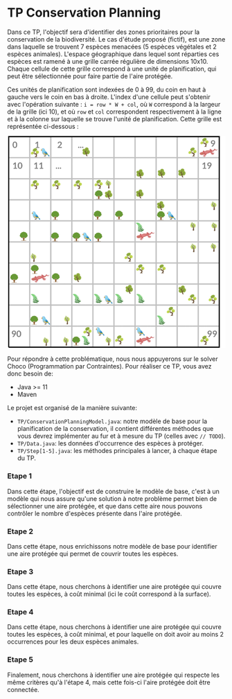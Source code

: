 # TP Conservation Planning

Dans ce TP, l'objectif sera d'identifier des zones prioritaires pour la conservation de la biodiversité.
Le cas d'étude proposé (fictif), est une zone dans laquelle se trouvent 7 espèces menacées (5 espèces végétales et 2 espèces animales).
L'espace géographique dans lequel sont réparties ces espèces est ramené à une grille carrée régulière de dimensions
10x10. Chaque cellule de cette grille correspond à une unité de planification, qui peut être sélectionnée pour
faire partie de l'aire protégée.

Ces unités de planification sont indexées de 0 à 99, du coin en haut à gauche vers le coin en bas à droite.
L'index d'une cellule peut s'obtenir avec l'opération suivante : `i = row * W + col`, où `W` correspond à la largeur de
la grille (ici 10), et où `row` et `col` correspondent respectivement à la ligne et à la colonne sur laquelle se trouve
l'unité de planification. Cette grille est représentée ci-dessous :

![grille](grille.png)

Pour répondre à cette problématique, nous nous appuyerons sur le solver Choco (Programmation
par Contraintes). Pour réaliser ce TP, vous avez donc besoin de:

- Java >= 11
- Maven

Le projet est organisé de la manière suivante:

- `TP/ConservationPlanningModel.java`: notre modèle de base pour la planification de la conservation,
il contient différentes méthodes que vous devrez implémenter au fur et à mesure du TP (celles avec `// TODO`).
- `TP/Data.java`: les données d'occurrence des espèces à protéger.
- `TP/Step[1-5].java`: les méthodes principales à lancer, à chaque étape du TP.

### Etape 1

Dans cette étape, l'objectif est de construire le modèle de base, c'est à un modèle qui nous assure qu'une
solution à notre problème permet bien de sélectionner une aire protégée, et que dans cette aire nous pouvons
contrôler le nombre d'espèces présente dans l'aire protégée.

### Etape 2

Dans cette étape, nous enrichissons notre modèle de base pour identifier une aire protégée qui permet de couvrir toutes les
espèces.

### Etape 3

Dans cette étape, nous cherchons à identifier une aire protégée qui couvre toutes les espèces, à coût minimal (ici le coût correspond à la surface).

### Etape 4

Dans cette étape, nous cherchons à identifier une aire protégée qui couvre toutes les espèces, à coût minimal, et pour laquelle on doit
avoir au moins 2 occurrences pour les deux espèces animales.

### Etape 5

Finalement, nous cherchons à identifier une aire protégée qui respecte les même critères qu'à l'étape 4, mais cette fois-ci
l'aire protégée doit être connectée.